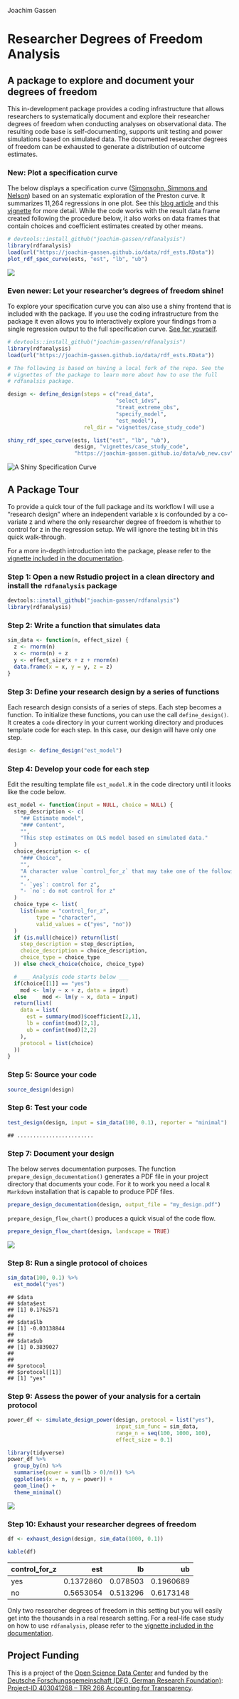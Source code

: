 Joachim Gassen

# Researcher Degrees of Freedom Analysis

## A package to explore and document your degrees of freedom

This in-development package provides a coding infrastructure that allows
researchers to systematically document and explore their researcher
degrees of freedom when conducting analyses on observational data. The
resulting code base is self-documenting, supports unit testing and power
simulations based on simulated data. The documented researcher degrees
of freedom can be exhausted to generate a distribution of outcome
estimates.

### New: Plot a specification curve

The below displays a specification curve ([Simonsohn, Simmons and
Nelson](https://papers.ssrn.com/sol3/papers.cfm?abstract_id=2694998))
based on an systematic exploration of the Preston curve. It summarizes
11,264 regressions in one plot. See this [blog
article](https://joachim-gassen.github.io/2019/04/11264-regressions-in-one-tidy-plot/)
and this
[vignette](https://joachim-gassen.github.io/rdfanalysis/articles/analyzing_rdf.html)
for more detail. While the code works with the result data frame created
following the procedure below, it also works on data frames that contain
choices and coefficient estimates created by other means.

``` r
# devtools::install_github("joachim-gassen/rdfanalysis")
library(rdfanalysis)
load(url("https://joachim-gassen.github.io/data/rdf_ests.RData"))
plot_rdf_spec_curve(ests, "est", "lb", "ub") 
```

![](man/figures/spec_curve-1.png)<!-- -->

### Even newer: Let your researcher’s degrees of freedom shine!

To explore your specification curve you can also use a shiny frontend
that is included with the package. If you use the coding infrastructure
from the package it even allows you to interactively explore your
findings from a single regression output to the full specification
curve. [See for
yourself](https://jgassen.shinyapps.io/shiny_rdf_spec_curve).

``` r
# devtools::install_github("joachim-gassen/rdfanalysis")
library(rdfanalysis)
load(url("https://joachim-gassen.github.io/data/rdf_ests.RData"))

# The following is based on having a local fork of the repo. See the
# vignettes of the package to learn more about how to use the full
# rdfanalsis package.

design <- define_design(steps = c("read_data",
                                  "select_idvs",
                                  "treat_extreme_obs",
                                  "specify_model",
                                  "est_model"),
                        rel_dir = "vignettes/case_study_code")

shiny_rdf_spec_curve(ests, list("est", "lb", "ub"),
                     design, "vignettes/case_study_code",
                     "https://joachim-gassen.github.io/data/wb_new.csv")
```

![A Shiny Specification Curve](vignettes/shiny_rdf_spec_curve.gif)

## A Package Tour

To provide a quick tour of the full package and its workflow I will use
a “research design” where an independent variable x is confounded by a
co-variate z and where the only researcher degree of freedom is whether
to control for z in the regression setup. We will ignore the testing bit
in this quick walk-through.

For a more in-depth introduction into the package, please refer to the
[vignette included in the
documentation](https://joachim-gassen.github.io/rdfanalysis/articles/analyzing_rdf.html).

### Step 1: Open a new Rstudio project in a clean directory and install the `rdfanalysis` package

``` r
devtools::install_github("joachim-gassen/rdfanalysis")
library(rdfanalysis)
```

### Step 2: Write a function that simulates data

``` r
sim_data <- function(n, effect_size) {
  z <- rnorm(n)
  x <- rnorm(n) + z 
  y <- effect_size*x + z + rnorm(n) 
  data.frame(x = x, y = y, z = z)
}
```

### Step 3: Define your research design by a series of functions

Each research design consists of a series of steps. Each step becomes a
function. To initialize these functions, you can use the call
`define_design()`. It creates a `code` directory in your current working
directory and produces template code for each step. In this case, our
design will have only one step.

``` r
design <- define_design("est_model")
```

### Step 4: Develop your code for each step

Edit the resulting template file `est_model.R` in the code directory
until it looks like the code below.

``` r
est_model <- function(input = NULL, choice = NULL) {
  step_description <- c(
    "## Estimate model",
    "### Content",
    "",
    "This step estimates on OLS model based on simulated data."
  )
  choice_description <- c(
    "### Choice",
    "",
    "A character value `control_for_z` that may take one of the following values:",
    "",
    "- `yes`: control for z",
    "- `no`: do not control for z"
  )
  choice_type <- list(
    list(name = "control_for_z", 
         type = "character", 
         valid_values = c("yes", "no"))
  )
  if (is.null(choice)) return(list(
    step_description = step_description,
    choice_description = choice_description,
    choice_type = choice_type
  )) else check_choice(choice, choice_type)

  # ___ Analysis code starts below ___
  if(choice[[1]] == "yes") 
    mod <- lm(y ~ x + z, data = input)
  else     mod <- lm(y ~ x, data = input)
  return(list(
    data = list(
      est = summary(mod)$coefficient[2,1],
      lb = confint(mod)[2,1],
      ub = confint(mod)[2,2]
    ),
    protocol = list(choice)
  ))  
} 
```

### Step 5: Source your code

``` r
source_design(design)
```

### Step 6: Test your code

``` r
test_design(design, input = sim_data(100, 0.1), reporter = "minimal")
```

    ## ........................

### Step 7: Document your design

The below serves documentation purposes. The function
`prepare_design_documentation()` generates a PDF file in your project
directory that documents your code. For it to work you need a local
`R Markdown` installation that is capable to produce PDF files.

``` r
prepare_design_documentation(design, output_file = "my_design.pdf")
```

`prepare_design_flow_chart()` produces a quick visual of the code flow.

``` r
prepare_design_flow_chart(design, landscape = TRUE)
```

![](man/figures/flow_chart-1.png)<!-- -->

### Step 8: Run a single protocol of choices

``` r
sim_data(100, 0.1) %>%
  est_model("yes")
```

    ## $data
    ## $data$est
    ## [1] 0.1762571
    ## 
    ## $data$lb
    ## [1] -0.03138844
    ## 
    ## $data$ub
    ## [1] 0.3839027
    ## 
    ## 
    ## $protocol
    ## $protocol[[1]]
    ## [1] "yes"

### Step 9: Assess the power of your analysis for a certain protocol

``` r
power_df <- simulate_design_power(design, protocol = list("yes"), 
                                  input_sim_func = sim_data, 
                                  range_n = seq(100, 1000, 100),
                                  effect_size = 0.1)

library(tidyverse)
power_df %>%
  group_by(n) %>%
  summarise(power = sum(lb > 0)/n()) %>%
  ggplot(aes(x = n, y = power)) +
  geom_line() + 
  theme_minimal()
```

![](man/figures/sim_power-1.png)<!-- -->

### Step 10: Exhaust your researcher degrees of freedom

``` r
df <- exhaust_design(design, sim_data(1000, 0.1)) 
```

``` r
kable(df)
```

| control_for_z |       est |       lb |        ub |
|:--------------|----------:|---------:|----------:|
| yes           | 0.1372860 | 0.078503 | 0.1960689 |
| no            | 0.5653054 | 0.513296 | 0.6173148 |

Only two researcher degrees of freedom in this setting but you will
easily get into the thousands in a real research setting. For a
real-life case study on how to use `rdfanalysis`, please refer to the
[vignette included in the
documentation](https://joachim-gassen.github.io/rdfanalysis/articles/analyzing_rdf.html).

## Project Funding

This is a project of the [Open Science Data
Center](https://www.accounting-for-transparency.de/projects/open-science-data-center/)
and funded by the [Deutsche Forschungsgemeinschaft (DFG, German Research
Foundation)](https://www.dfg.de/en/index.jsp): [Project-ID 403041268 –
TRR 266 Accounting for
Transparency](https://www.accounting-for-transparency.de).
